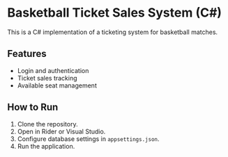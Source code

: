 # Basketball Ticket Sales System (C#)
This is a C# implementation of a ticketing system for basketball matches.

## Features
- Login and authentication
- Ticket sales tracking
- Available seat management

## How to Run
1. Clone the repository.
2. Open in Rider or Visual Studio.
3. Configure database settings in `appsettings.json`.
4. Run the application.
